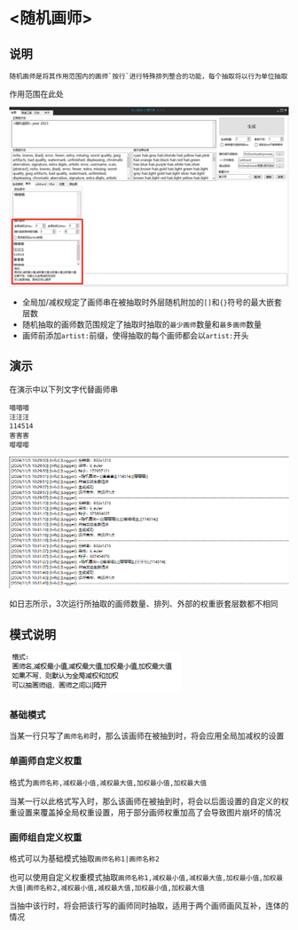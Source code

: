 # <随机画师>

## 说明

    随机画师是将其作用范围内的画师`按行`进行特殊排列整合的功能，每个抽取将以行为单位抽取

作用范围在此处

![alt text](image-10.png)

* 全局加/减权规定了画师串在被抽取时外层随机附加的`[]`和`{}`符号的最大嵌套层数
* 随机抽取的画师数范围规定了抽取时抽取的`最少画师`数量和`最多画师`数量
* 画师前添加`artist:`前缀，使得抽取的每个画师都会以`artist:`开头

## 演示

在演示中以下列文字代替画师串

```
喵喵喵
汪汪汪
114514
害害害
嘤嘤嘤
```

![alt text](image-11.png)

如日志所示，3次运行所抽取的画师数量、排列、外部的权重嵌套层数都不相同

## 模式说明

![alt text](image-12.png)

### 基础模式

当某一行只写了`画师名称`时，那么该画师在被抽到时，将会应用全局加减权的设置

### 单画师自定义权重

格式为`画师名称,减权最小值,减权最大值,加权最小值,加权最大值`

当某一行以此格式写入时，那么该画师在被抽到时，将会以后面设置的自定义的权重设置来覆盖掉全局权重设置，用于部分画师权重加高了会导致图片崩坏的情况

### 画师组自定义权重

格式可以为基础模式抽取`画师名称1|画师名称2`

也可以使用自定义权重模式抽取`画师名称1,减权最小值,减权最大值,加权最小值,加权最大值|画师名称2,减权最小值,减权最大值,加权最小值,加权最大值`

当抽中该行时，将会把该行写的画师同时抽取，适用于两个画师画风互补，连体的情况